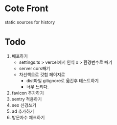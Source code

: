 # Cote Front

static sources for history


# Todo
1. 배포하기 
   - settings.ts > vercel에서 인식 x > 환경변수로 빼기
   - server cors빼기
   - 차선책으로 깃헙 페이지로
     - dist파일 gitignore로 옮긴후 테스트하기
     - 너무 느리다.
2. favicon 추가하기 
3. sentry 적용하기 
4. seo 신경쓰기 
5. ad 추가하기
6. 방문자수 체크하기